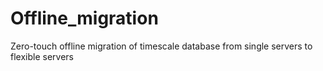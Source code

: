 # Offline_migration
Zero-touch offline migration of timescale database from single servers to flexible servers
